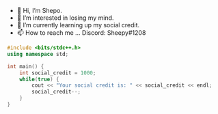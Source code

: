 - 👋 Hi, I’m Shepo.
- 👀 I’m interested in losing my mind.
- 🌱 I’m currently learning up my social credit.
- 📫 How to reach me ... Discord: Sheepy#1208

```cpp
#include <bits/stdc++.h>
using namespace std;

int main() {
    int social_credit = 1000;
    while(true) {
        cout << "Your social credit is: " << social_credit << endl;
        social_credit--;
    }
}
```
